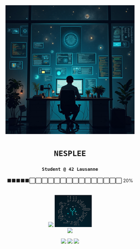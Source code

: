 <div align="center">
  <img src="Images/header.jpg" alt="Header" width="80%"/>

  # `NESPLEE`

  ### `Student @ 42 Lausanne`
  ⬛⬛⬛⬛⬛⬜⬜⬜⬜⬜⬜⬜⬜⬜⬜⬜⬜⬜⬜⬜ 20%

  <br>

  <img src="https://badge.mediaplus.ma/darkblue/dinguyen?1337Badge=off&UM6P=off" width="350"/>
  <img src="Images/Holy_Graph.png" alt="Header" width="23%"/>

  <br>

  <img height="150em" src="https://github-readme-stats.vercel.app/api?username=Nesplee&hide=stars&count_private=true&show_icons=true&theme=graywhite&hide_border=true&hide_title=true"/>

  <p>
    <img src="https://img.shields.io/badge/-C-grey?style=flat&logo=c"/>
    <img src="https://img.shields.io/badge/-Shell-grey?style=flat&logo=gnu-bash"/>
    <img src="https://img.shields.io/badge/-Git-grey?style=flat&logo=git"/>
  </p>
</div>
